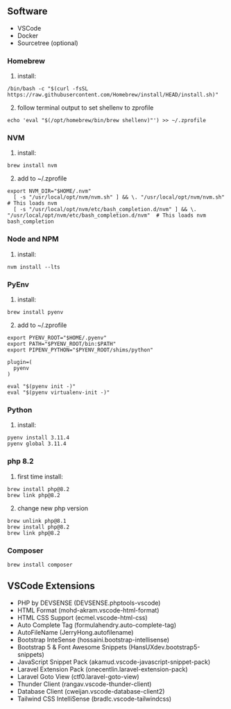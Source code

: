 ## Software

-   VSCode
-   Docker
-   Sourcetree (optional)

### Homebrew

1. install:

```shell
/bin/bash -c "$(curl -fsSL https://raw.githubusercontent.com/Homebrew/install/HEAD/install.sh)"
```

2. follow terminal output to set shellenv to zprofile

```shell
echo 'eval "$(/opt/homebrew/bin/brew shellenv)"') >> ~/.zprofile
```

### NVM

1. install:

```shell
brew install nvm
```

2. add to ~/.zprofile

```shell
export NVM_DIR="$HOME/.nvm"
  [ -s "/usr/local/opt/nvm/nvm.sh" ] && \. "/usr/local/opt/nvm/nvm.sh"  # This loads nvm
  [ -s "/usr/local/opt/nvm/etc/bash_completion.d/nvm" ] && \. "/usr/local/opt/nvm/etc/bash_completion.d/nvm"  # This loads nvm bash_completion
```

### Node and NPM

1. install:

```shell
nvm install --lts 
```

### PyEnv

1. install:

```shell
brew install pyenv
```

2. add to ~/.zprofile

```shell
export PYENV_ROOT="$HOME/.pyenv"
export PATH="$PYENV_ROOT/bin:$PATH"
export PIPENV_PYTHON="$PYENV_ROOT/shims/python"

plugin=(
  pyenv
)

eval "$(pyenv init -)"
eval "$(pyenv virtualenv-init -)"
```

### Python

1. install:

```shell
pyenv install 3.11.4
pyenv global 3.11.4
```

### php 8.2

1. first time install:

```shell
brew install php@8.2
brew link php@8.2
```

2. change new php version

```shell
brew unlink php@8.1
brew install php@8.2
brew link php@8.2
```

### Composer

```shell
brew install composer
```

## VSCode Extensions

-   PHP by DEVSENSE (DEVSENSE.phptools-vscode)
-   HTML Format (mohd-akram.vscode-html-format)
-   HTML CSS Support (ecmel.vscode-html-css)
-   Auto Complete Tag (formulahendry.auto-complete-tag)
-   AutoFileName (JerryHong.autofilename)
-   Bootstrap InteSense (hossaini.bootstrap-intellisense)
-   Bootstrap 5 & Font Awesome Snippets (HansUXdev.bootstrap5-snippets)
-   JavaScript Snippet Pack (akamud.vscode-javascript-snippet-pack)
-   Laravel Extension Pack (onecentlin.laravel-extension-pack)
-   Laravel Goto View (ctf0.laravel-goto-view)
-   Thunder Client (rangav.vscode-thunder-client)
-   Database Client (cweijan.vscode-database-client2)
-   Tailwind CSS IntelliSense (bradlc.vscode-tailwindcss)
